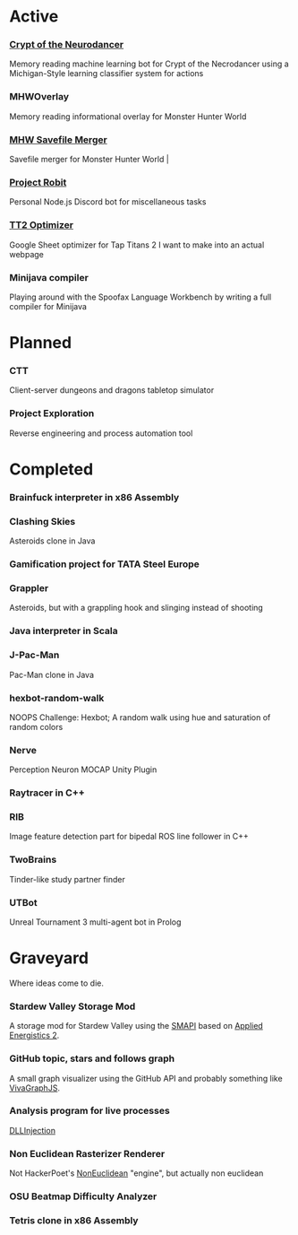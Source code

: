 # Active
### [Crypt of the Neurodancer](https://github.com/Kloppie5/Crypt-of-the-Neurodancer)
Memory reading machine learning bot for Crypt of the Necrodancer using a Michigan-Style learning classifier system for actions
### MHWOverlay
Memory reading informational overlay for Monster Hunter World
### [MHW Savefile Merger](https://github.com/Kloppie5/MHW-savefile-merger)
Savefile merger for Monster Hunter World |
### [Project Robit](https://github.com/Kloppie5/Project-Robit)
Personal Node.js Discord bot for miscellaneous tasks
### [TT2 Optimizer](https://docs.google.com/spreadsheets/d/1u1NEIueh5uc6IEWmLc8rIIRmlfcwyJfRzqnYSRAjDgA/edit?usp=sharing)
Google Sheet optimizer for Tap Titans 2 I want to make into an actual webpage
### Minijava compiler
Playing around with the Spoofax Language Workbench by writing a full compiler for Minijava

# Planned
### CTT
Client-server dungeons and dragons tabletop simulator
### Project Exploration
Reverse engineering and process automation tool

# Completed
### Brainfuck interpreter in x86 Assembly
### Clashing Skies
Asteroids clone in Java
### Gamification project for TATA Steel Europe
### Grappler
Asteroids, but with a grappling hook and slinging instead of shooting
### Java interpreter in Scala
### J-Pac-Man
Pac-Man clone in Java
### hexbot-random-walk
NOOPS Challenge: Hexbot; A random walk using hue and saturation of random colors
### Nerve
Perception Neuron MOCAP Unity Plugin
### Raytracer in C++
### RIB
Image feature detection part for bipedal ROS line follower in C++
### TwoBrains
Tinder-like study partner finder
### UTBot
Unreal Tournament 3 multi-agent bot in Prolog

# Graveyard
Where ideas come to die.
### Stardew Valley Storage Mod
A storage mod for Stardew Valley using the [SMAPI](https://github.com/Pathoschild/SMAPI) based on [Applied Energistics 2](https://github.com/AppliedEnergistics/Applied-Energistics-2).
### GitHub topic, stars and follows graph
A small graph visualizer using the GitHub API and probably something like [VivaGraphJS](https://github.com/anvaka/VivaGraphJS).
### Analysis program for live processes
[DLLInjection](https://github.com/stephenfewer/ReflectiveDLLInjection)
### Non Euclidean Rasterizer Renderer
Not HackerPoet's [NonEuclidean](https://github.com/HackerPoet/NonEuclidean) "engine", but actually non euclidean
### OSU Beatmap Difficulty Analyzer
### Tetris clone in x86 Assembly
